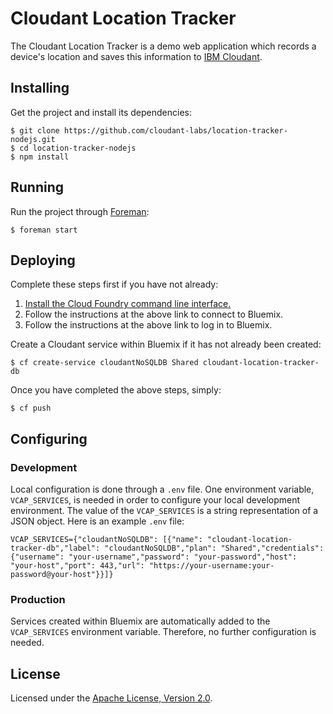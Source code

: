 # Cloudant Location Tracker

The Cloudant Location Tracker is a demo web application which records a device's location and saves this information to [IBM Cloudant](https://cloudant.com/).

## Installing

Get the project and install its dependencies:

    $ git clone https://github.com/cloudant-labs/location-tracker-nodejs.git
    $ cd location-tracker-nodejs
    $ npm install

## Running

Run the project through [Foreman](https://github.com/ddollar/foreman):

    $ foreman start

## Deploying

Complete these steps first if you have not already:

1. [Install the Cloud Foundry command line interface.](https://www.ng.bluemix.net/docs/#starters/install_cli.html)
2. Follow the instructions at the above link to connect to Bluemix.
3. Follow the instructions at the above link to log in to Bluemix.

Create a Cloudant service within Bluemix if it has not already been created:

    $ cf create-service cloudantNoSQLDB Shared cloudant-location-tracker-db

Once you have completed the above steps, simply:

    $ cf push

## Configuring

### Development

Local configuration is done through a `.env` file. One environment variable, `VCAP_SERVICES`, is needed in order to configure your local development environment. The value of the `VCAP_SERVICES` is a string representation of a JSON object. Here is an example `.env` file:

    VCAP_SERVICES={"cloudantNoSQLDB": [{"name": "cloudant-location-tracker-db","label": "cloudantNoSQLDB","plan": "Shared","credentials": {"username": "your-username","password": "your-password","host": "your-host","port": 443,"url": "https://your-username:your-password@your-host"}}]}

### Production

Services created within Bluemix are automatically added to the `VCAP_SERVICES` environment variable. Therefore, no further configuration is needed.

## License

Licensed under the [Apache License, Version 2.0](LICENSE.txt).
